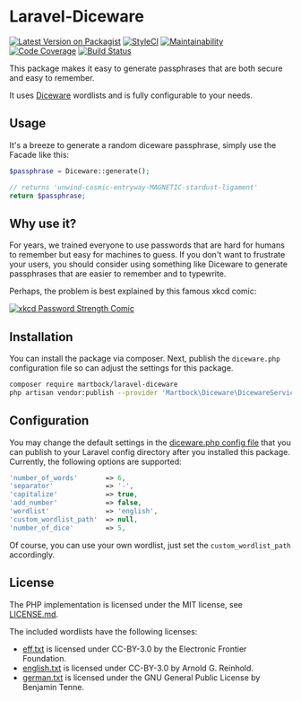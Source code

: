 # Laravel-Diceware

[![Latest Version on Packagist](https://img.shields.io/packagist/v/martbock/laravel-diceware.svg?style=flat)](https://packagist.org/packages/martbock/laravel-diceware)
[![StyleCI](https://github.styleci.io/repos/223468104/shield?branch=main&style=flat)](https://github.styleci.io/repos/223468104)
[![Maintainability](https://img.shields.io/codeclimate/maintainability/martbock/laravel-diceware?style=flat)](https://codeclimate.com/github/martbock/laravel-diceware)
[![Code Coverage](https://img.shields.io/codeclimate/coverage/martbock/laravel-diceware?style=flat)](https://codeclimate.com/github/martbock/laravel-diceware)
[![Build Status](https://github.com/martbock/laravel-diceware/workflows/Run%20tests%20with%20coverage/badge.svg)](https://github.com/martbock/laravel-diceware/actions)

This package makes it easy to generate passphrases that are both secure and easy to remember.

It uses [Diceware](http://world.std.com/~reinhold/diceware.html) wordlists and is fully configurable to your needs.

## Usage

It's a breeze to generate a random diceware passphrase, simply use the Facade like this:

```php
$passphrase = Diceware::generate();

// returns 'unwind-cosmic-entryway-MAGNETIC-stardust-ligament'
return $passphrase;
```

## Why use it?

For years, we trained everyone to use passwords that are hard for humans to remember but easy for machines to guess.
If you don't want to frustrate your users, you should consider using something like Diceware to generate passphrases
that are easier to remember and to typewrite.

Perhaps, the problem is best explained by this famous xkcd comic:

[![xkcd Password Strength Comic](https://imgs.xkcd.com/comics/password_strength.png)](https://xkcd.com/936/)

## Installation

You can install the package via composer. 
Next, publish the `diceware.php` configuration file so can adjust the settings for this package. 

```bash
composer require martbock/laravel-diceware
php artisan vendor:publish --provider 'Martbock\Diceware\DicewareServiceProvider'
```

## Configuration

You may change the default settings in the [diceware.php config file](config/diceware.php) that you can publish to
your Laravel config directory after you installed this package. Currently, the following options are supported:

```php
'number_of_words'       => 6,
'separator'             => '-',
'capitalize'            => true,
'add_number'            => false,
'wordlist'              => 'english',
'custom_wordlist_path'  => null,
'number_of_dice'        => 5,
```

Of course, you can use your own wordlist, just set the `custom_wordlist_path` accordingly.

## License

The PHP implementation is licensed under the MIT license, see [LICENSE.md](LICENSE.md).

The included wordlists have the following licenses:

- [eff.txt](wordlists/eff.txt) is licensed under CC-BY-3.0 by the Electronic Frontier Foundation.
- [english.txt](wordlists/english.txt) is licensed under CC-BY-3.0 by Arnold G. Reinhold.
- [german.txt](wordlists/german.txt) is licensed under the GNU General Public License by Benjamin Tenne.